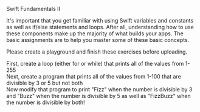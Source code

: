 Swift Fundamentals II  

It's important that you get familiar with using Swift variables and constants as well as if/else statements and loops. After all, understanding how to use these components make up the majority of what builds your apps. The basic assignments are to help you master some of these basic concepts.  

Please create a playground and finish these exercises before uploading.  

First, create a loop (either for or while) that prints all of the values from 1-255  
Next, create a program that prints all of the values from 1-100 that are divisible by 3 or 5 but not both  
Now modify that program to print "Fizz" when the number is divisible by 3 and "Buzz" when the number is divisible by 5 as well as "FizzBuzz" when the number is divisible by both!  
